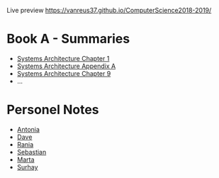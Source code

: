 Live preview
https://vanreus37.github.io/ComputerScience2018-2019/

# Book A - Summaries
* [Systems Architecture Chapter 1](sa_chapter1.md)
* [Systems Architecture Appendix A](sa_appendixa.md)
* [Systems Architecture Chapter 9](sa_chapter9.md)
* ...

# Personel Notes
* [Antonia](antonia.md)
* [Dave](dave.md)
* [Rania](rania.md)
* [Sebastian](sebastian.md)
* [Marta](marta.md)
* [Surhay](surhay.md)
